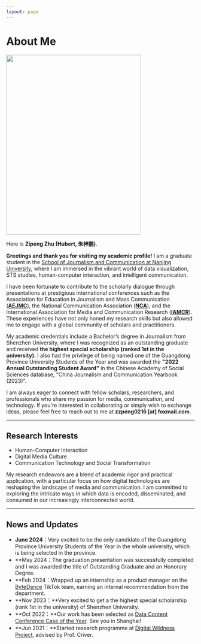 ```yaml
---
layout: page
---
```


# About Me

<img src="https://ZipengZhu.github.io/zipeng zhu picture.jpg" class="floatpic" width="360" height="480">

Here is **Zipeng Zhu (Hubert, 朱梓鹏)**.

**Greetings and thank you for visiting my academic profile!** I am a graduate student in the [School of Journalism and Communication at Nanjing University](https://xc.nju.edu.cn/main.htm), where I am immersed in the vibrant world of data visualization, STS studies, human-computer interaction, and intelligent communication.

I have been fortunate to contribute to the scholarly dialogue through presentations at prestigious international conferences such as the Association for Education in Journalism and Mass Communication (**[AEJMC](https://www.aejmc.org/)**), the National Communication Association (**[NCA](https://www.natcom.org/)**), and the International Association for Media and Communication Research (**[IAMCR](https://iamcr.org/)**). These experiences have not only honed my research skills but also allowed me to engage with a global community of scholars and practitioners.

My academic credentials include a Bachelor’s degree in Journalism from Shenzhen University, where I was recognized as an outstanding graduate and received **the highest special scholarship (ranked 1st in the university).** I also had the privilege of being named one of the Guangdong Province University Students of the Year and was awarded the **"2022 Annual Outstanding Student Award"** in the Chinese Academy of Social Sciences database, "China Journalism and Communication Yearbook (2023)".

I am always eager to connect with fellow scholars, researchers, and professionals who share my passion for media, communication, and technology. If you're interested in collaborating or simply wish to exchange ideas, please feel free to reach out to me at **zzpeng0216 [at] foxmail.com**.

---

## Research Interests

- Human-Computer Interaction
- Digital Media Culture
- Communication Technology and Social Transformation

My research endeavors are a blend of academic rigor and practical application, with a particular focus on how digital technologies are reshaping the landscape of media and communication. I am committed to exploring the intricate ways in which data is encoded, disseminated, and consumed in our increasingly interconnected world.

---

## News and Updates

- **June 2024**：Very excited to be the only candidate of the Guangdong Province University Students of the Year in the whole university, which is being selected in the province.
- **May 2024：The graduation presentation was successfully completed and I was awarded the title of Outstanding Graduate and an Honorary Degree.
- **Feb 2024：Wrapped up an internship as a product manager on the [ByteDance](https://www.bytedance.com/en/) TikTok team, earning an internal recommendation from the department.
- **Nov 2023：**Very excited to get a the highest special scholarship (rank 1st in the university)  of Shenzhen University.
- **Oct 2022：**Our work has been selected as [Data Content Conference Case of the Year](https://www.thepaper.cn/newsDetail_forward_21179901?commTag=true). See you in Shanghai!
- **Jun 2021：**Started research programme at [Digital Wildness Project](http://m.ccgc-szu.com/nd.jsp?id=24), advised by Prof. Criver.


